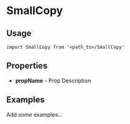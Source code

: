 # SmallCopy

## Usage

```
import SmallCopy from '<path_to>/SmallCopy'
```

## Properties

* **propName** - Prop Description

## Examples

Add some examples...
